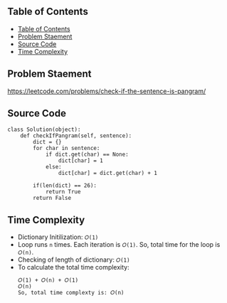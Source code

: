## Table of Contents
- [Table of Contents](#table-of-contents)
- [Problem Staement](#problem-staement)
- [Source Code](#source-code)
- [Time Complexity](#time-complexity)

## Problem Staement
https://leetcode.com/problems/check-if-the-sentence-is-pangram/

## Source Code
```
class Solution(object):
    def checkIfPangram(self, sentence):
        dict = {}
        for char in sentence:
            if dict.get(char) == None:
                dict[char] = 1
            else:
                dict[char] = dict.get(char) + 1
        
        if(len(dict) == 26):
            return True
        return False
```
## Time Complexity
- Dictionary Initilization: `𝑂(1)`
- Loop runs `n` times. Each iteration is  `𝑂(1)`. So, total time for the loop is `𝑂(n)`.
- Checking of length of dictionary: `𝑂(1)`
- To calculate the total time complexity:
    ```
    𝑂(1) + 𝑂(n) + 𝑂(1)
    𝑂(n)
    So, total time complexty is: 𝑂(n)
   ```